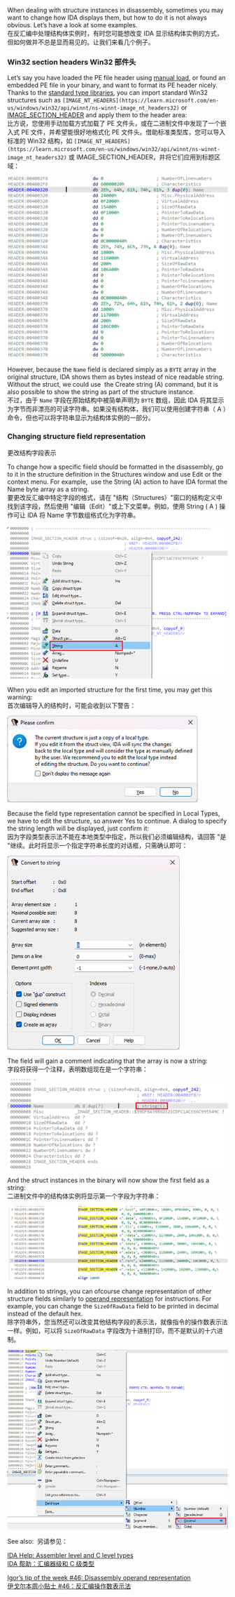 When dealing with structure instances in disassembly, sometimes you may want to change how IDA displays them, but how to do it is not always obvious. Let’s have a look at some examples.  
在反汇编中处理结构体实例时，有时您可能想改变 IDA 显示结构体实例的方式，但如何做并不总是显而易见的。让我们来看几个例子。

### Win32 section headers Win32 部件头

Let’s say you have loaded the PE file header using [manual load](https://hex-rays.com/blog/igors-tip-of-the-week-122-manual-load/), or found an embedded PE file in your binary, and want to format its PE header nicely. Thanks to the [standard type libraries](https://hex-rays.com/blog/igors-tip-of-the-week-60-type-libraries/), you can import standard Win32 structures such as `[IMAGE_NT_HEADERS](https://learn.microsoft.com/en-us/windows/win32/api/winnt/ns-winnt-image_nt_headers32)` or [IMAGE_SECTION_HEADER](https://learn.microsoft.com/en-us/windows/win32/api/winnt/ns-winnt-image_section_header) and apply them to the header area:  
比方说，您使用手动加载方式加载了 PE 文件头，或在二进制文件中发现了一个嵌入式 PE 文件，并希望能很好地格式化 PE 文件头。借助标准类型库，您可以导入标准的 Win32 结构，如 `[IMAGE_NT_HEADERS](https://learn.microsoft.com/en-us/windows/win32/api/winnt/ns-winnt-image_nt_headers32)` 或 IMAGE_SECTION_HEADER，并将它们应用到标题区域：

![](assets/2023/01/str_repr1.png)

However, because the `Name` field is declared simply as a `BYTE` array in the original structure, IDA shows them as bytes instead of nice readable string. Without the struct, we could use  the Create string (A) command, but it is also possible to show the string as part of the structure instance.  
不过，由于 `Name` 字段在原始结构中被简单声明为 `BYTE` 数组，因此 IDA 将其显示为字节而非漂亮的可读字符串。如果没有结构体，我们可以使用创建字符串（ A ）命令，但也可以将字符串显示为结构体实例的一部分。

### Changing structure field representation  
更改结构字段表示

To change how a specific fiield should be formatted in the disassembly, go to it in the structure definition in the Structures window and use Edit or the context menu. For example,  use the String (A) action to have IDA format the Name byte array as a string.  
要更改反汇编中特定字段的格式，请在 "结构（Structures）"窗口的结构定义中找到该字段，然后使用 "编辑（Edit）"或上下文菜单。例如，使用 String ( A ) 操作可让 IDA 将 Name 字节数组格式化为字符串。

![](assets/2023/01/str_repr2.png)

When you edit an imported structure for the first time, you may get this warning:  
首次编辑导入的结构时，可能会收到以下警告：

![](assets/2023/01/str_repr3.png)

Because the field type representation cannot be specified in Local Types, we have to edit the structure, so answer Yes to continue. A dialog to specify the string length will be displayed, just confirm it:  
因为字段类型表示法不能在本地类型中指定，所以我们必须编辑结构，请回答 "是 "继续。此时将显示一个指定字符串长度的对话框，只需确认即可：

![](assets/2023/01/str_repr4.png)

The field will gain a comment indicating that the array is now a string:  
字段将获得一个注释，表明数组现在是一个字符串：

![](assets/2023/01/str_repr5.png)

And the struct instances in the binary will now show the first field as a string:  
二进制文件中的结构体实例将显示第一个字段为字符串：

![](assets/2023/01/str_repr6.png)

In addition to strings, you can ofcourse change representation of other structure fields similarly to [operand representation](https://hex-rays.com/blog/igors-tip-of-the-week-46-disassembly-operand-representation/) for instructions. For example, you can change the `SizeOfRawData` field to be printed in decimal  instead of the default hex.  
除字符串外，您当然还可以改变其他结构字段的表示法，就像指令的操作数表示法一样。例如，可以将 `SizeOfRawData` 字段改为十进制打印，而不是默认的十六进制。

![](assets/2023/01/str_repr7.png)

See also:  另请参见：

[IDA Help: Assembler level and C level types  
IDA 帮助：汇编器级和 C 级类型](https://www.hex-rays.com/products/ida/support/idadoc/1042.shtml)

[Igor’s tip of the week #46: Disassembly operand representation  
伊戈尔本周小贴士 #46：反汇编操作数表示法](https://hex-rays.com/blog/igors-tip-of-the-week-46-disassembly-operand-representation/)